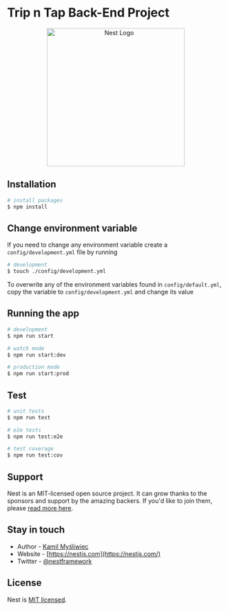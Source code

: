 <!-- markdownlint-disable-file no-inline-html -->
# Trip n Tap Back-End Project

<p align="center">
  <a
    href="http://nestjs.com/"
    target="blank"
  >
    <img
      src="https://nestjs.com/img/logo_text.svg"
      width="320"
      alt="Nest Logo"
    />
  </a>
</p>

## Installation

```bash
# install packages
$ npm install
```

## Change environment variable

If you need to change any environment variable create a `config/development.yml` file by running

```bash
# development
$ touch ./config/development.yml
```

To overwrite any of the environment variables found in `config/default.yml`, copy the variable to `config/development.yml` and change its value

## Running the app

```bash
# development
$ npm run start

# watch mode
$ npm run start:dev

# production mode
$ npm run start:prod
```

## Test

```bash
# unit tests
$ npm run test

# e2e tests
$ npm run test:e2e

# test coverage
$ npm run test:cov
```

## Support

Nest is an MIT-licensed open source project. It can grow thanks to the sponsors and support by the amazing backers. If you'd like to join them, please [read more here](https://docs.nestjs.com/support).

## Stay in touch

- Author - [Kamil Myśliwiec](https://kamilmysliwiec.com)
- Website - [https://nestjs.com](https://nestjs.com/)
- Twitter - [@nestframework](https://twitter.com/nestframework)

## License

  Nest is [MIT licensed](LICENSE).
